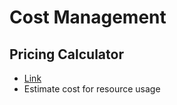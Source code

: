 # Cost Management

## Pricing Calculator

* [Link](https://cloud.google.com/products/calculator/)
* Estimate cost for resource usage
